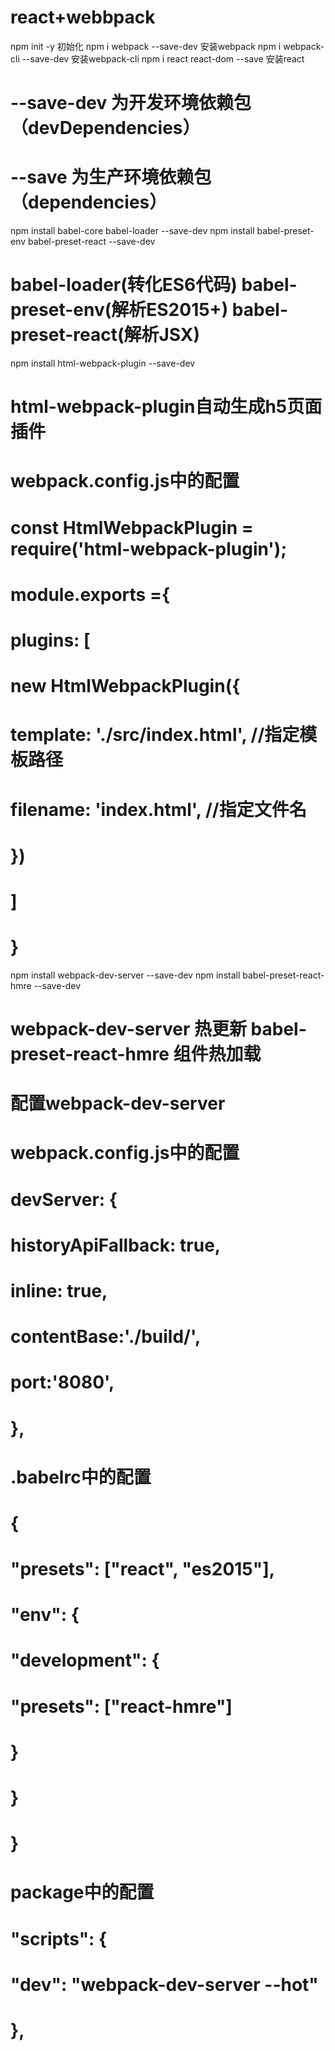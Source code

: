 # react+webbpack
npm init -y 初始化
npm i webpack --save-dev    安装webpack
npm i webpack-cli --save-dev    安装webpack-cli
npm i react react-dom --save    安装react
# --save-dev 为开发环境依赖包（devDependencies）
# --save 为生产环境依赖包（dependencies）
npm install babel-core babel-loader --save-dev
npm install babel-preset-env babel-preset-react --save-dev
# babel-loader(转化ES6代码) babel-preset-env(解析ES2015+) babel-preset-react(解析JSX)
npm install html-webpack-plugin --save-dev
# html-webpack-plugin自动生成h5页面插件
# webpack.config.js中的配置
# const HtmlWebpackPlugin = require('html-webpack-plugin');
# module.exports ={
#   plugins: [
#       new HtmlWebpackPlugin({
#           template: './src/index.html', //指定模板路径
#           filename: 'index.html', //指定文件名
#       })
#   ]
# }
npm install webpack-dev-server --save-dev
npm install babel-preset-react-hmre --save-dev
# webpack-dev-server 热更新    babel-preset-react-hmre 组件热加载
# 配置webpack-dev-server
# webpack.config.js中的配置
# devServer: {
#   historyApiFallback: true,
#   inline: true,
#   contentBase:'./build/',
#   port:'8080',
# },
# .babelrc中的配置
# {
#   "presets": ["react", "es2015"],
#   "env": {
#       "development": {
#       "presets": ["react-hmre"]
#    }
#   }
# }
# package中的配置
# "scripts": {
#   "dev": "webpack-dev-server --hot"
# },